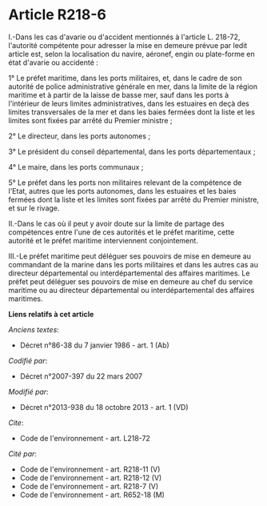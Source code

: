 # Article R218-6

I.-Dans les cas d'avarie ou d'accident mentionnés à l'article L. 218-72, l'autorité compétente pour adresser la mise en
demeure prévue par ledit article est, selon la localisation du navire, aéronef, engin ou plate-forme en état d'avarie ou
accidenté : 

1° Le préfet maritime, dans les ports militaires, et, dans le cadre de son autorité de police administrative générale en mer,
dans la limite de la région maritime et à partir de la laisse de basse mer, sauf dans les ports à l'intérieur de leurs
limites administratives, dans les estuaires en deçà des limites transversales de la mer et dans les baies fermées dont la
liste et les limites sont fixées par arrêté du Premier ministre ; 

2° Le directeur, dans les ports autonomes ; 

3° Le président du conseil départemental, dans les ports départementaux ; 

4° Le maire, dans les ports communaux ; 

5° Le préfet dans les ports non militaires relevant de la compétence de l'Etat, autres que les ports autonomes, dans les
estuaires et les baies fermées dont la liste et les limites sont fixées par arrêté du Premier ministre, et sur le rivage. 

II.-Dans le cas où il peut y avoir doute sur la limite de partage des compétences entre l'une de ces autorités et le préfet
maritime, cette autorité et le préfet maritime interviennent conjointement. 

III.-Le préfet maritime peut déléguer ses pouvoirs de mise en demeure au commandant de la marine dans les ports militaires et
dans les autres cas au directeur départemental ou interdépartemental des affaires maritimes. Le préfet peut déléguer ses
pouvoirs de mise en demeure au chef du service maritime ou au directeur départemental ou interdépartemental des affaires
maritimes.

**Liens relatifs à cet article**

_Anciens textes_:

  - Décret n°86-38 du 7 janvier 1986 - art. 1 (Ab)

_Codifié par_:

  - Décret n°2007-397 du 22 mars 2007

_Modifié par_:

  - Décret n°2013-938 du 18 octobre 2013 - art. 1 (VD)

_Cite_:

  - Code de l'environnement - art. L218-72

_Cité par_:

  - Code de l'environnement - art. R218-11 (V)
  - Code de l'environnement - art. R218-12 (V)
  - Code de l'environnement - art. R218-7 (V)
  - Code de l'environnement - art. R652-18 (M)

